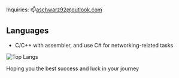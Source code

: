 Inquiries: 📫[aschwarz92@outlook.com](mailto:aschwarz92@outlook.com)

## Languages

- C/C++ with assembler, and use C# for networking-related tasks

![Top Langs](https://github-readme-stats.vercel.app/api/top-langs/?username=AlSch092&layout=compact&theme=radical)  

Hoping you the best success and luck in your  journey